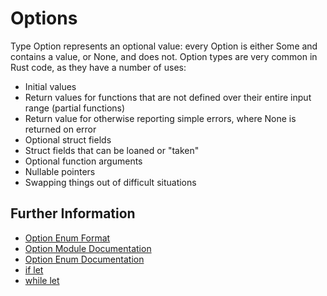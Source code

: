 # Options

Type Option represents an optional value: every Option is either Some and
contains a value, or None, and does not. Option types are very common in Rust
code, as they have a number of uses:
- Initial values
- Return values for functions that are not defined over their entire input range
  (partial functions)
- Return value for otherwise reporting simple errors, where None is returned on
  error
- Optional struct fields
- Struct fields that can be loaned or "taken"
- Optional function arguments
- Nullable pointers
- Swapping things out of difficult situations

## Further Information

- [Option Enum
  Format](https://doc.rust-lang.org/stable/book/ch10-01-syntax.html#in-enum-definitions)
- [Option Module Documentation](https://doc.rust-lang.org/std/option/)
- [Option Enum
  Documentation](https://doc.rust-lang.org/std/option/enum.Option.html)
- [if let](https://doc.rust-lang.org/rust-by-example/flow_control/if_let.html)
- [while
  let](https://doc.rust-lang.org/rust-by-example/flow_control/while_let.html)
